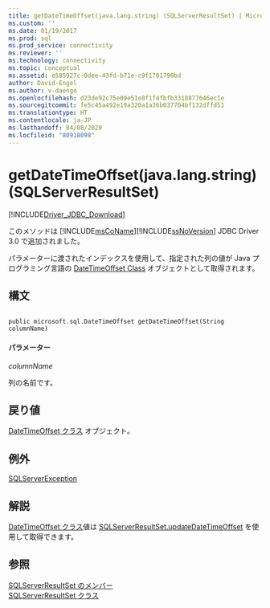 ```yaml
---
title: getDateTimeOffset(java.lang.string) (SQLServerResultSet) | Microsoft Docs
ms.custom: ''
ms.date: 01/19/2017
ms.prod: sql
ms.prod_service: connectivity
ms.reviewer: ''
ms.technology: connectivity
ms.topic: conceptual
ms.assetid: e585927c-0dee-43fd-b71e-c9f1701790bd
author: David-Engel
ms.author: v-daenge
ms.openlocfilehash: d23de92c75e09e51e8f1f4fbfb3318877646ec1e
ms.sourcegitcommit: fe5c45a492e19a320a1a36b037704bf132dffd51
ms.translationtype: HT
ms.contentlocale: ja-JP
ms.lasthandoff: 04/08/2020
ms.locfileid: "80918098"
---
```

# <a name="getdatetimeoffsetjavalangstring-sqlserverresultset"></a>getDateTimeOffset(java.lang.string) (SQLServerResultSet)
[!INCLUDE[Driver_JDBC_Download](../../../includes/driver_jdbc_download.md)]

  このメソッドは [!INCLUDE[msCoName](../../../includes/msconame_md.md)][!INCLUDE[ssNoVersion](../../../includes/ssnoversion-md.md)] JDBC Driver 3.0 で追加されました。  
  
 パラメーターに渡されたインデックスを使用して、指定された列の値が Java プログラミング言語の [DateTimeOffset Class](../../../connect/jdbc/reference/datetimeoffset-class.md) オブジェクトとして取得されます。  
  
## <a name="syntax"></a>構文  
  
```  
  
public microsoft.sql.DateTimeOffset getDateTimeOffset(String columnName)  
```  
  
#### <a name="parameters"></a>パラメーター  
 *columnName*  
  
 列の名前です。  
  
## <a name="return-value"></a>戻り値  
 [DateTimeOffset クラス](../../../connect/jdbc/reference/datetimeoffset-class.md) オブジェクト。  
  
## <a name="exceptions"></a>例外  
 [SQLServerException](../../../connect/jdbc/reference/sqlserverexception-class.md)  
  
## <a name="remarks"></a>解説  
 [DateTimeOffset クラス](../../../connect/jdbc/reference/datetimeoffset-class.md)値は [SQLServerResultSet.updateDateTimeOffset](../../../connect/jdbc/reference/updatedatetimeoffset-sqlserverresultset.md) を使用して取得できます。  
  
## <a name="see-also"></a>参照  
 [SQLServerResultSet のメンバー](../../../connect/jdbc/reference/sqlserverresultset-members.md)   
 [SQLServerResultSet クラス](../../../connect/jdbc/reference/sqlserverresultset-class.md)  
  
  
